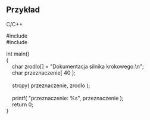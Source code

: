 ## Przykład

C/C++

#include <cstdio>  
#include <cstring>  
  
int main()  
{  
    char zrodlo[] = "Dokumentacja silnika krokowego.\n";  
    char przeznaczenie[ 40 ];  
     
    strcpy( przeznaczenie, zrodlo );  
     
    printf( "przeznaczenie: %s", przeznaczenie );  
    return 0;  
}